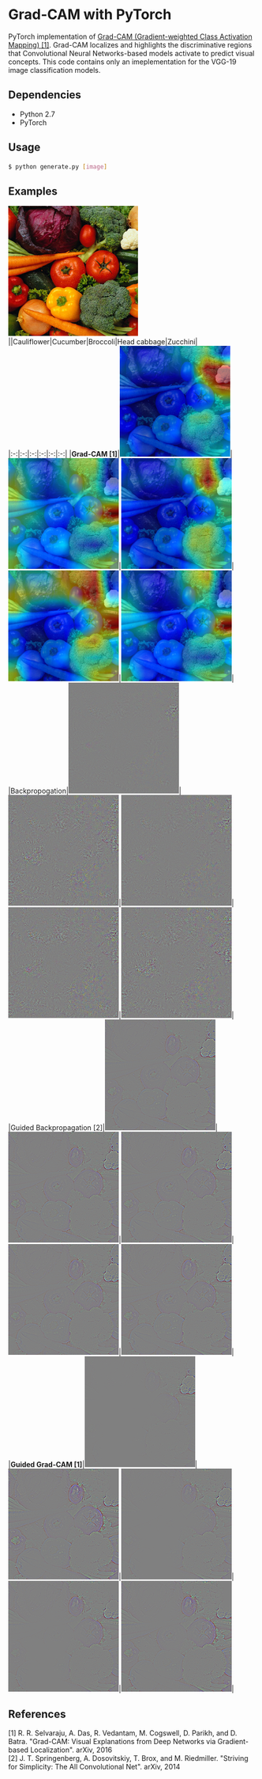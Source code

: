 # Grad-CAM with PyTorch

PyTorch implementation of [Grad-CAM (Gradient-weighted Class Activation Mapping) [1]](https://arxiv.org/pdf/1610.02391v1.pdf). Grad-CAM localizes and highlights the discriminative regions that Convolutional Neural Networks-based models activate to predict visual concepts. This code contains only an imeplementation for the VGG-19 image classification models.

## Dependencies
* Python 2.7
* PyTorch

## Usage
```bash
$ python generate.py [image]
```

## Examples
![](samples/vegetables.jpg)
||Cauliflower|Cucumber|Broccoli|Head cabbage|Zucchini|
|:-:|:-:|:-:|:-:|:-:|:-:|
|**Grad-CAM [1]**|![](results/gcam_cauliflower.png)|![](results/gcam_cucumber.png)|![](results/gcam_broccoli.png)|![](results/gcam_head_cabbage.png)|![](results/gcam_zucchini.png)|
|Backpropogation|![](results/bp_cauliflower.png)|![](results/bp_cucumber.png)|![](results/bp_broccoli.png)|![](results/bp_head_cabbage.png)|![](results/bp_zucchini.png)|
|Guided Backpropagation [2]|![](results/gbp_cauliflower.png)|![](results/gbp_cucumber.png)|![](results/gbp_broccoli.png)|![](results/gbp_head_cabbage.png)|![](results/gbp_zucchini.png)|
|**Guided Grad-CAM [1]**|![](results/ggcam_cauliflower.png)|![](results/ggcam_cucumber.png)|![](results/ggcam_broccoli.png)|![](results/ggcam_head_cabbage.png)|![](results/ggcam_zucchini.png)|

## References
\[1\] R. R. Selvaraju, A. Das, R. Vedantam, M. Cogswell, D. Parikh, and D. Batra. "Grad-CAM: Visual Explanations from Deep Networks via Gradient-based Localization". arXiv, 2016<br>
\[2\] J. T. Springenberg, A. Dosovitskiy, T. Brox, and M. Riedmiller. "Striving for Simplicity: The All Convolutional Net". arXiv, 2014